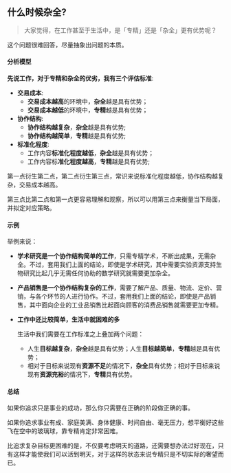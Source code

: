 ## 什么时候杂全?

> 大家觉得，在工作甚至于生活中，是「专精」还是「杂全」更有优势呢？

这个问题很难回答，尽量抽象出问题的本质。

#### 分析模型

**先说工作，对于专精和杂全的优劣，我有三个评估标准**: 

- **交易成本**:
    - **交易成本越高**的环境中，**杂全**越是具有优势；
    - **交易成本越低**的环境中，**专精**越是具有优势；
- **协作结构**:
    - **协作结构越复杂**，**杂全**越是具有优势;
    - **协作结构越简单**，**专精**越是具有优势;
- **标准化程度**:
    - 工作内容**标准化程度越低**，**杂全**越是具有优势；
    - 工作内容标**准化程度越高**，**专精**越是具有优势;

第一点衍生第二点，第二点衍生第三点，常识来说标准化程度越低，协作结构越复杂，交易成本越高。

第三点比第二点和第一点更容易理解和观察，所以可以用第三点来衡量当下局面，并拟定对应策略。

#### 示例

举例来说：

- **学术研究是一个协作结构简单的工作**，只需专精学术，不断出成果，无需杂全。不过，套用我们上面的结论，即使是学术研究，其中需要实验资源支持生物研究比起几乎无需任何协助的数学研究就需要更加杂全。
- **产品销售是一个协作结构复杂的工作**，需要了解产品、质量、物流、定价、营销，与各个环节的人进行协作。不过，套用我们上面的结论，即使是产品销售，其中面向企业的工业品销售比起面向顾客的消费品销售就需要更加专精。

- **工作中还比较简单，生活中就困难的多** 

    生活中我们需要在工作标准之上叠加两个问题：

    - 人生**目标越复杂**，**杂全**越是具有优势；人生**目标越简单**，**专精**越是具有优势；
    - 相对于目标来说现有**资源不足**的情况下，**杂全**具有优势；相对于目标来说现有**资源充裕**的情况下，**专精**具有优势。

#### 总结

如果你追求只是事业的成功，那么你只需要在正确的阶段做正确的事。

如果你追求事业有成、家庭美满、身体健康、时间自由、毫无压力，想平衡好这些飞在空中的玻璃球，靠专精肯定非常困难。

比追求复杂目标更困难的是，不仅要考虑明天的道路，还需要想办法过好现在，只有这样才能使我们可以活到明天，对于这样的状态来说专精只是不切实际的奢望而已。